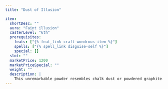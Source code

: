 ```yaml
---
title: "Dust of Illusion"

item:
  shortDesc: ""
  aura: "Faint illusion"
  casterLevel: "6th"
  prerequisites:
    feats: ["{% feat_link craft-wondrous-item %}"]
    spells: ["{% spell_link disguise-self %}"]
    special: []
  slot: ""
  marketPrice: 1200
  marketPriceSpecial: ""
  weight: ""
  description: |
    This unremarkable powder resembles chalk dust or powdered graphite. Stare at it, however, and the dust changes color and form. Put _dust of illusion_ on a creature, and that creature is affected as if by a {% spell_link disguise-self %} glamer, with the individual who sprinkles the dust envisioning the illusion desired. An unwilling target is allowed a DC 11 Reflex save to avoid the dust. The glamer lasts for 2 hours.
---
```

